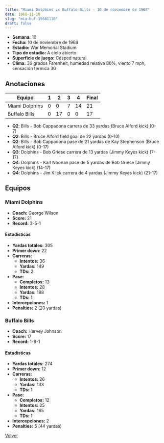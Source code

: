 ```yaml
---
title: "Miami Dolphins vs Buffalo Bills - 10 de noviembre de 1968"
date: 1968-11-10
slug: "mia-buf-19681110"
draft: false
---
```


- **Semana:** 10
- **Fecha:** 10 de noviembre de 1968
- **Estadio:** War Memorial Stadium
- **Tipo de estadio:** A cielo abierto
- **Superficie de juego:** Césped natural
- **Clima:** 36 grados Farenheit, humedad relativa 80%, viento 7 mph, sensación térmica 30





## Anotaciones
| Equipo | 1 | 2 | 3 | 4 | Final |
|--------|---|---|---|---|-------|
| Miami Dolphins  | 0 | 0 | 7 | 14  | 21 |
| Buffalo Bills  | 0 | 17 | 0 | 0  | 17 |
- **Q2**: Bills - Bob Cappadona carrera de 33 yardas (Bruce Alford kick) (0-7)
- **Q2**: Bills - Bruce Alford field goal de 22 yardas (0-10)
- **Q2**: Bills - Bob Cappadona pase de 21 yardas de Kay Stephenson (Bruce Alford kick) (0-17)
- **Q3**: Dolphins - Bob Griese carrera de 13 yardas (Jimmy Keyes kick) (7-17)
- **Q4**: Dolphins - Karl Noonan pase de 5 yardas de Bob Griese (Jimmy Keyes kick) (14-17)
- **Q4**: Dolphins - Jim Kiick carrera de 4 yardas (Jimmy Keyes kick) (21-17)


## Equipos


### Miami Dolphins
* **Coach:** George Wilson
* **Score:** 21
* **Record:** 3-5-1
#### Estadísticas
* **Yardas totales:** 305
* **Primer down:** 22
* **Carreras:**
  * **Intentos:** 36
  * **Yardas:** 149
  * **TDs:** 2
* **Pase:**
  * **Completos:** 13
  * **Intentos:** 28
  * **Yardas:** 188
  * **TDs:** 1
* **Intercepciones:** 1
* **Penalties:** 2 (20 yardas)

### Buffalo Bills
* **Coach:** Harvey Johnson
* **Score:** 17
* **Record:** 1-8-1
#### Estadísticas
* **Yardas totales:** 274
* **Primer down:** 12
* **Carreras:**
  * **Intentos:** 26
  * **Yardas:** 133
  * **TDs:** 1
* **Pase:**
  * **Completos:** 12
  * **Intentos:** 25
  * **Yardas:** 165
  * **TDs:** 1
* **Intercepciones:** 2
* **Penalties:** 5 (44 yardas)


[Volver](/historia/1968)
